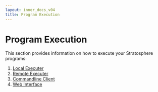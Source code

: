 ```yaml
--- 
layout: inner_docs_v04
title: Program Execution
---
```


Program Execution
=================

This section provides information on how to execute your Stratosphere programs:

1. [Local Executer]({{site.baseurl}}/docs/0.4/program_execution/local_executor.html)
2. [Remote Executer]({{site.baseurl}}/docs/0.4/program_execution/remote_executor.html)
3. [Commandline Client]({{site.baseurl}}/docs/0.4/program_execution/cli_client.html)
4. [Web Interface]({{site.baseurl}}/docs/0.4/program_execution/web_interface.html)
